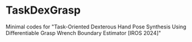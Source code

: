 # TaskDexGrasp
Minimal codes for "Task-Oriented Dexterous Hand Pose Synthesis Using Differentiable Grasp Wrench Boundary Estimator [IROS 2024]"
